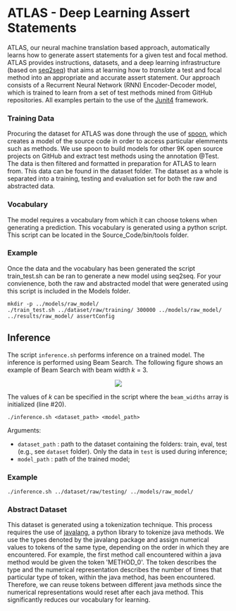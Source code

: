 # ATLAS - Deep Learning Assert Statements
ATLAS, our neural machine translation based approach, automatically learns how to generate assert statements for a given test and focal method.
ATLAS provides instructions, datasets, and a deep learning infrastructure (based on [seq2seq](https://google.github.io/seq2seq/)) that aims at learning how to *translate* a test and focal method into an appropriate and accurate assert statement.
Our approach consists of a Recurrent Neural Network (RNN) Encoder-Decoder model, which is trained to learn from a set of test methods mined from GitHub repositories. All examples pertain to the use of the [Junit4](https://github.com/junit-team/junit4) framework. 

### Training Data
Procuring the dataset for ATLAS was done through the use of [spoon](https://search.maven.org/remote_content?g=fr.inria.gforge.spoon&a=spoon-core&v=LATEST&c=jar-with-dependencies), which creates a model of the source code in order to access particular elemments such as methods.
We use spoon to build models for other 9K open source projects on GitHub and extract test methods using the annotation @Test. The data is then filtered and formatted in preparation for ATLAS to learn from.
This data can be found in the dataset folder. The dataset as a whole is separated into a training, testing and evaluation set for both the raw and abstracted data.

### Vocabulary
The model requires a vocabulary from which it can choose tokens when generating a prediction. This vocabulary is generated using a python script. This script can be located in the Source_Code/bin/tools folder.

### Example
Once the data and the vocabulary has been generated the script train_test.sh can be ran to generate a new model using seq2seq. 
For your convienence, both the raw and abstracted model that were generated using this script is included in the Models folder.
```
mkdir -p ../models/raw_model/
./train_test.sh ../dataset/raw/training/ 300000 ../models/raw_model/ ../results/raw_model/ assertConfig
```

## Inference
The script `inference.sh` performs inference on a trained model. The inference is performed using Beam Search. The following figure shows an example of Beam Search with beam width *k* = 3.

<p align="center">
  <img src="https://drive.google.com/uc?export=view&id=1Nh5AtRLq9EX4u_H9phYVvhF6MYEtdgmb"/>
</p>

The values of *k* can be specified in the script where the `beam_widths` array is initialized (line #20).
```
./inference.sh <dataset_path> <model_path>
```
Arguments:
- `dataset_path` : path to the dataset containing the folders: train, eval, test (e.g., see `dataset` folder). Only the data in `test` is used during inference;
- `model_path` : path of the trained model;

### Example
```
./inference.sh ../dataset/raw/testing/ ../models/raw_model/
```

### Abstract Dataset
This dataset is generated using a tokenization technique. This process requires the use of [javalang](https://github.com/c2nes/javalang), a python library to tokenize java methods.
We use the types denoted by the javalang package and assign numerical values to tokens of the same type, depending on the order in which they are encountered. 
For example, the first method call encountered within a java method would be given the token 'METHOD_0'. The token describes the type and the numerical representation describes the number of times that particular type of token, within the java method, has been encountered.
Therefore, we can reuse tokens between different java methods since the numerical representations would reset after each java method. This significantly reduces our vocabulary for learning. 


